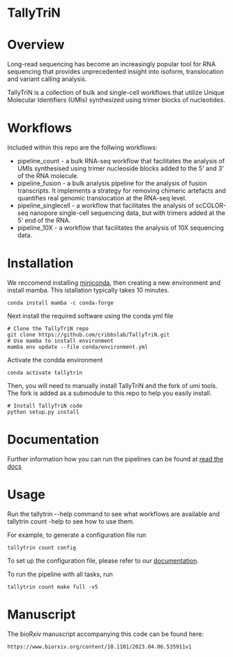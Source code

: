 # TallyTriN



Overview
========
Long-read sequencing has become an increasingly popular tool for RNA sequencing that provides unprecedented insight into isoform, translocation and variant calling analysis.

TallyTriN is a collection of bulk and single-cell workflows that utilize Unique Molecular Identifiers (UMIs) synthesized using trimer blocks of nucleotides.

Workflows
=========
Included within this repo are the follwing workflows:

* pipeline_count - a bulk RNA-seq workflow that facilitates the analysis of UMIs synthesised using trimer nucleoside blocks added to the 5' and 3' of the RNA molecule.
* pipeline_fusion - a bulk analysis pipeline for the analysis of fusion transcripts. It implements a strategy for removing chimeric artefacts and quantifies real genomic translocation at the RNA-seq level.
* pipeline_singlecell - a workflow that facilitates the analysis of scCOLOR-seq nanopore single-cell sequencing data, but with trimers added at the 5' end of the RNA. 
* pipeline_10X - a workflow that facilitates the analysis of 10X sequencing data.

Installation
============

We reccomend installing [miniconda](https://docs.conda.io/en/latest/miniconda.html), then creating
a new environment and install mamba. This istallation typically takes 10 minutes.

  ```
  conda install mamba -c conda-forge
  ```
  
Next install the required software using the conda yml file 

  ```
  # Clone the TallyTriN repo
  git clone https://github.com/cribbslab/TallyTriN.git
  # Use mamba to install environment
  mamba env update --file conda/environment.yml
  ```

Activate the condda environment

  ```
  conda activate tallytrin
  ```

Then, you will need to manually install TallyTriN and the fork of umi tools. The fork is added as a submodule to this
repo to help you easily install.


  ```
  # Install TallyTriN code
  python setup.py install
  ```

Documentation
=============

Further information how you can run the pipelines can be found at [read the docs](https://tallynnn.readthedocs.io/en/latest/)



Usage
=====

Run the tallytrin --help command to see what workflows are available and tallytrin count -help to see how to use them.

For example, to generate a configuration file run

   ```
   tallytrin count config
   ```

To set up the configuration file, please refer to our [documentation]().

To run the pipeline with all tasks, run

   
   ```
  tallytrin count make full -v5 

   ```

Manuscript
==========

The bioRxiv manuscript accompanying this code can be found here: 

```
https://www.biorxiv.org/content/10.1101/2023.04.06.535911v1

```
